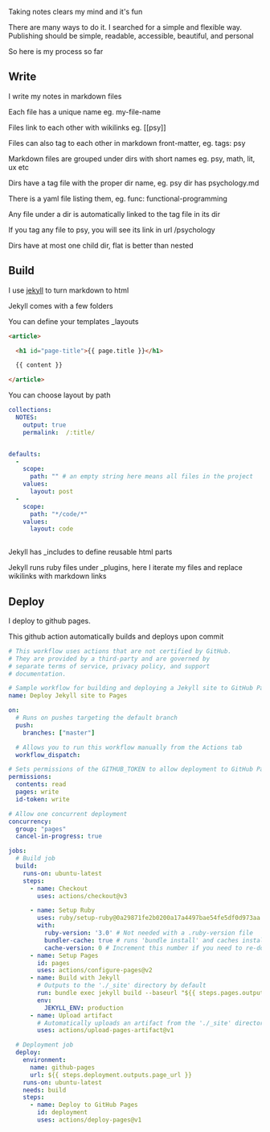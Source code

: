 ---
---

Taking notes clears my mind and it's fun 

There are many ways to do it. I searched for a simple and flexible way. Publishing should be simple, readable, accessible, beautiful, and personal

So here is my process so far 

## Write 

I write my notes in markdown files

Each file has a unique name eg. my-file-name

Files link to each other with wikilinks eg. [[psy]] 

Files can also tag to each other in markdown front-matter, eg. tags: psy

Markdown files are grouped under dirs with short names eg. psy, math, lit, ux etc

Dirs have a tag file with the proper dir name, eg. psy dir has psychology.md

There is a yaml file listing them, eg. func: functional-programming

Any file under a dir is automatically linked to the tag file in its dir 

If you tag any file to psy, you will see its link in url /psychology

Dirs have at most one child dir, flat is better than nested 


## Build  

I use [jekyll](https://jekyllrb.com/) to turn markdown to html

Jekyll comes with a few folders

You can define your templates _layouts

```html
<article>

  <h1 id="page-title">{{ page.title }}</h1>

  {{ content }}

</article>
```

You can choose layout by path 

```yml
collections:
  NOTES:    
    output: true 
    permalink:  /:title/


defaults:
  -
    scope:
      path: "" # an empty string here means all files in the project
    values:
      layout: post
  -
    scope:
      path: "*/code/*"
    values:
      layout: code
      
```

Jekyll has _includes to define reusable html parts 

Jekyll runs ruby files under _plugins, here I iterate my files and replace wikilinks with markdown links 


## Deploy 

I deploy to github pages. 

This github action automatically builds and deploys upon commit 

```yml
# This workflow uses actions that are not certified by GitHub.
# They are provided by a third-party and are governed by
# separate terms of service, privacy policy, and support
# documentation.

# Sample workflow for building and deploying a Jekyll site to GitHub Pages
name: Deploy Jekyll site to Pages

on:
  # Runs on pushes targeting the default branch
  push:
    branches: ["master"]

  # Allows you to run this workflow manually from the Actions tab
  workflow_dispatch:

# Sets permissions of the GITHUB_TOKEN to allow deployment to GitHub Pages
permissions:
  contents: read
  pages: write
  id-token: write

# Allow one concurrent deployment
concurrency:
  group: "pages"
  cancel-in-progress: true

jobs:
  # Build job
  build:
    runs-on: ubuntu-latest
    steps:
      - name: Checkout
        uses: actions/checkout@v3

      - name: Setup Ruby
        uses: ruby/setup-ruby@0a29871fe2b0200a17a4497bae54fe5df0d973aa # v1.115.3
        with:
          ruby-version: '3.0' # Not needed with a .ruby-version file
          bundler-cache: true # runs 'bundle install' and caches installed gems automatically
          cache-version: 0 # Increment this number if you need to re-download cached gems
      - name: Setup Pages
        id: pages
        uses: actions/configure-pages@v2
      - name: Build with Jekyll
        # Outputs to the './_site' directory by default
        run: bundle exec jekyll build --baseurl "${{ steps.pages.outputs.base_path }}"
        env:
          JEKYLL_ENV: production
      - name: Upload artifact
        # Automatically uploads an artifact from the './_site' directory by default
        uses: actions/upload-pages-artifact@v1

  # Deployment job
  deploy:
    environment:
      name: github-pages
      url: ${{ steps.deployment.outputs.page_url }}
    runs-on: ubuntu-latest
    needs: build
    steps:
      - name: Deploy to GitHub Pages
        id: deployment
        uses: actions/deploy-pages@v1

```


